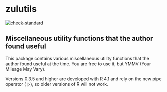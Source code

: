 zulutils
================

<!-- README.md is generated from README.Rmd -->
<!-- badges: start -->

[![check-standard](https://github.com/torfason/zulutils/actions/workflows/check-standard.yaml/badge.svg)](https://github.com/torfason/zulutils/actions/workflows/check-standard.yaml)
<!-- badges: end -->

## Miscellaneous utility functions that the author found useful

This package contains various miscellaneous utility functions that the
author found useful at the time. You are free to use it, but YMMV (Your
Mileage May Vary).

Versions 0.3.5 and higher are developed with R 4.1 and rely on the new
pipe operator (`|>`), so older versions of R will not work.
